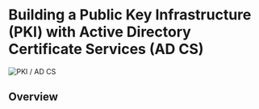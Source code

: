 # Building a Public Key Infrastructure (PKI) with Active Directory Certificate Services (AD CS)
![PKI / AD CS](https://i.imgur.com/Ne9tY6Y.png)

## Overview
